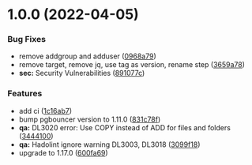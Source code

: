 # 1.0.0 (2022-04-05)


### Bug Fixes

* remove addgroup and adduser ([0968a79](https://github.com/sitkoru/docker-pgbouncer/commit/0968a79c962d69f8981a3727df4b237611baf36d))
* remove target, remove jq, use tag as version, rename step ([3659a78](https://github.com/sitkoru/docker-pgbouncer/commit/3659a78fb12b6967432a226ea3207e45b9d0e41b))
* **sec:** Security Vulnerabilities ([891077c](https://github.com/sitkoru/docker-pgbouncer/commit/891077c53ef4d90f6ceb87b8432e1fe999b4e626))


### Features

* add ci ([1c16ab7](https://github.com/sitkoru/docker-pgbouncer/commit/1c16ab76d131d9709a376615814d0acb23236ad5))
* bump pgbouncer version to 1.11.0 ([831c78f](https://github.com/sitkoru/docker-pgbouncer/commit/831c78f3a09562b1f4c2ac7d09692d2acdfeaf18))
* **qa:** DL3020 error: Use COPY instead of ADD for files and folders ([3444100](https://github.com/sitkoru/docker-pgbouncer/commit/3444100801ce065467084a9298ddd07529c221cf))
* **qa:** Hadolint ignore warning DL3003, DL3018 ([3099f18](https://github.com/sitkoru/docker-pgbouncer/commit/3099f1896ba3dd8d95547919541cf3a3b60ff7db))
* upgrade to 1.17.0 ([600fa69](https://github.com/sitkoru/docker-pgbouncer/commit/600fa69bfbf16c7f05707d470b3bf4741e226b70))
